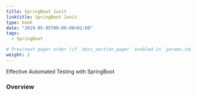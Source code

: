 ```yaml
---
title: SpringBoot Junit
linktitle: SpringBoot Junit
type: book
date: "2019-05-05T00:00:00+01:00"
tags:
  - SpringBoot

# Prev/next pager order (if `docs_section_pager` enabled in `params.toml`)
weight: 2
---
```


Effective Automated Testing with SpringBoot
<!--more-->

### Overview
